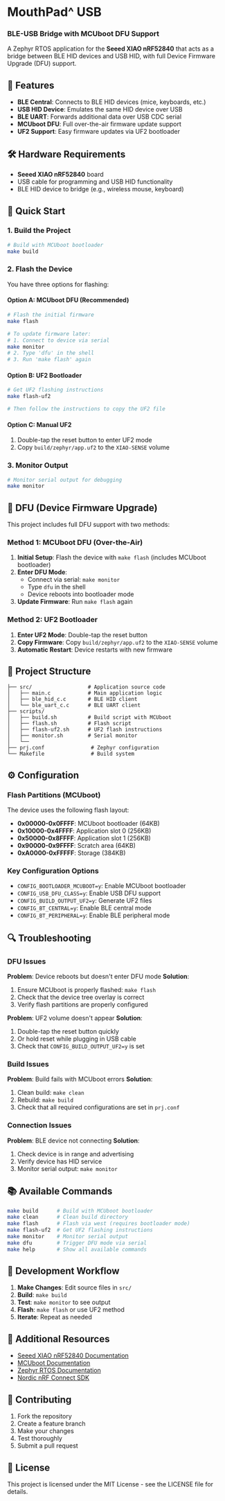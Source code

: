 # MouthPad^ USB 

### BLE-USB Bridge with MCUboot DFU Support

A Zephyr RTOS application for the **Seeed XIAO nRF52840** that acts as a bridge between BLE HID devices and USB HID, with full Device Firmware Upgrade (DFU) support.

## 🎯 Features

- **BLE Central**: Connects to BLE HID devices (mice, keyboards, etc.)
- **USB HID Device**: Emulates the same HID device over USB
- **BLE UART**: Forwards additional data over USB CDC serial
- **MCUboot DFU**: Full over-the-air firmware update support
- **UF2 Support**: Easy firmware updates via UF2 bootloader

## 🛠️ Hardware Requirements

- **Seeed XIAO nRF52840** board
- USB cable for programming and USB HID functionality
- BLE HID device to bridge (e.g., wireless mouse, keyboard)

## 🚀 Quick Start

### 1. Build the Project

```bash
# Build with MCUboot bootloader
make build
```

### 2. Flash the Device

You have three options for flashing:

#### Option A: MCUboot DFU (Recommended)
```bash
# Flash the initial firmware
make flash

# To update firmware later:
# 1. Connect to device via serial
make monitor
# 2. Type 'dfu' in the shell
# 3. Run 'make flash' again
```

#### Option B: UF2 Bootloader
```bash
# Get UF2 flashing instructions
make flash-uf2

# Then follow the instructions to copy the UF2 file
```

#### Option C: Manual UF2
1. Double-tap the reset button to enter UF2 mode
2. Copy `build/zephyr/app.uf2` to the `XIAO-SENSE` volume

### 3. Monitor Output

```bash
# Monitor serial output for debugging
make monitor
```

## 🔧 DFU (Device Firmware Upgrade)

This project includes full DFU support with two methods:

### Method 1: MCUboot DFU (Over-the-Air)

1. **Initial Setup**: Flash the device with `make flash` (includes MCUboot bootloader)
2. **Enter DFU Mode**: 
   - Connect via serial: `make monitor`
   - Type `dfu` in the shell
   - Device reboots into bootloader mode
3. **Update Firmware**: Run `make flash` again

### Method 2: UF2 Bootloader

1. **Enter UF2 Mode**: Double-tap the reset button
2. **Copy Firmware**: Copy `build/zephyr/app.uf2` to the `XIAO-SENSE` volume
3. **Automatic Restart**: Device restarts with new firmware

## 📁 Project Structure

```
├── src/                  # Application source code
│   ├── main.c            # Main application logic
│   ├── ble_hid_c.c       # BLE HID client
│   └── ble_uart_c.c      # BLE UART client
├── scripts/
│   ├── build.sh          # Build script with MCUboot
│   ├── flash.sh          # Flash script
│   ├── flash-uf2.sh      # UF2 flash instructions
│   ├── monitor.sh        # Serial monitor
│   └── 
├── prj.conf               # Zephyr configuration
└── Makefile               # Build system
```

## ⚙️ Configuration

### Flash Partitions (MCUboot)

The device uses the following flash layout:
- **0x00000-0x0FFFF**: MCUboot bootloader (64KB)
- **0x10000-0x4FFFF**: Application slot 0 (256KB)
- **0x50000-0x8FFFF**: Application slot 1 (256KB)
- **0x90000-0x9FFFF**: Scratch area (64KB)
- **0xA0000-0xFFFFF**: Storage (384KB)

### Key Configuration Options

- `CONFIG_BOOTLOADER_MCUBOOT=y`: Enable MCUboot bootloader
- `CONFIG_USB_DFU_CLASS=y`: Enable USB DFU support
- `CONFIG_BUILD_OUTPUT_UF2=y`: Generate UF2 files
- `CONFIG_BT_CENTRAL=y`: Enable BLE central mode
- `CONFIG_BT_PERIPHERAL=y`: Enable BLE peripheral mode

## 🔍 Troubleshooting

### DFU Issues

**Problem**: Device reboots but doesn't enter DFU mode
**Solution**: 
1. Ensure MCUboot is properly flashed: `make flash`
2. Check that the device tree overlay is correct
3. Verify flash partitions are properly configured

**Problem**: UF2 volume doesn't appear
**Solution**:
1. Double-tap the reset button quickly
2. Or hold reset while plugging in USB cable
3. Check that `CONFIG_BUILD_OUTPUT_UF2=y` is set

### Build Issues

**Problem**: Build fails with MCUboot errors
**Solution**:
1. Clean build: `make clean`
2. Rebuild: `make build`
3. Check that all required configurations are set in `prj.conf`

### Connection Issues

**Problem**: BLE device not connecting
**Solution**:
1. Check device is in range and advertising
2. Verify device has HID service
3. Monitor serial output: `make monitor`

## 📚 Available Commands

```bash
make build      # Build with MCUboot bootloader
make clean      # Clean build directory
make flash      # Flash via west (requires bootloader mode)
make flash-uf2  # Get UF2 flashing instructions
make monitor    # Monitor serial output
make dfu        # Trigger DFU mode via serial
make help       # Show all available commands
```

## 🔄 Development Workflow

1. **Make Changes**: Edit source files in `src/`
2. **Build**: `make build`
3. **Test**: `make monitor` to see output
4. **Flash**: `make flash` or use UF2 method
5. **Iterate**: Repeat as needed

## 📖 Additional Resources

- [Seeed XIAO nRF52840 Documentation](https://wiki.seeedstudio.com/XIAO-BLE/)
- [MCUboot Documentation](https://docs.mcuboot.com/)
- [Zephyr RTOS Documentation](https://docs.zephyrproject.org/)
- [Nordic nRF Connect SDK](https://developer.nordicsemi.com/nRF_Connect_SDK/)

## 🤝 Contributing

1. Fork the repository
2. Create a feature branch
3. Make your changes
4. Test thoroughly
5. Submit a pull request

## 📄 License

This project is licensed under the MIT License - see the LICENSE file for details.